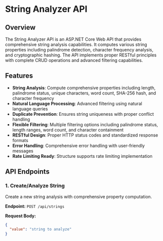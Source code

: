 ﻿# String Analyzer API

## Overview
The String Analyzer API is an ASP.NET Core Web API that provides comprehensive string analysis capabilities. It computes various string properties including palindrome detection, character frequency analysis, and cryptographic hashing. The API implements proper RESTful principles with complete CRUD operations and advanced filtering capabilities.

## Features
- **String Analysis**: Compute comprehensive properties including length, palindrome status, unique characters, word count, SHA-256 hash, and character frequency
- **Natural Language Processing**: Advanced filtering using natural language queries
- **Duplicate Prevention**: Ensures string uniqueness with proper conflict handling
- **Flexible Filtering**: Multiple filtering options including palindrome status, length ranges, word count, and character containment
- **RESTful Design**: Proper HTTP status codes and standardized response formats
- **Error Handling**: Comprehensive error handling with user-friendly messages
- **Rate Limiting Ready**: Structure supports rate limiting implementation

## API Endpoints

### 1. Create/Analyze String
Create a new string analysis with comprehensive property computation.

**Endpoint:** `POST /api/strings`

**Request Body:**
```json
{
  "value": "string to analyze"
}
```